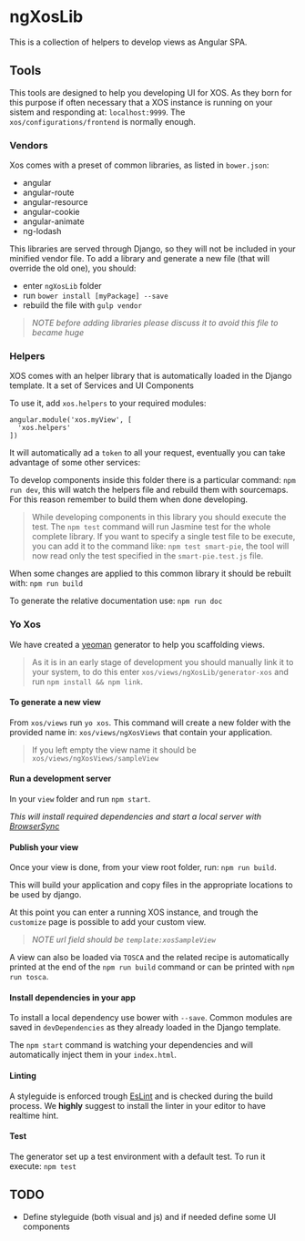 # ngXosLib

This is a collection of helpers to develop views as Angular SPA.

## Tools

This tools are designed to help you developing UI for XOS. As they born for this purpose if often necessary that a XOS instance is running on your sistem and responding at: `localhost:9999`. The `xos/configurations/frontend` is normally enough.

### Vendors

Xos comes with a preset of common libraries, as listed in `bower.json`:
- angular
- angular-route
- angular-resource
- angular-cookie
- angular-animate
- ng-lodash

This libraries are served through Django, so they will not be included in your minified vendor file. To add a library and generate a new file (that will override the old one), you should:
- enter `ngXosLib` folder
- run `bower install [myPackage] --save`
- rebuild the file with `gulp vendor`

>_NOTE before adding libraries please discuss it to avoid this file to became huge_

### Helpers

XOS comes with an helper library that is automatically loaded in the Django template. It a set of Services and UI Components

To use it, add `xos.helpers` to your required modules:

```
angular.module('xos.myView', [
  'xos.helpers'
])
```

It will automatically ad a `token` to all your request, eventually you can take advantage of some other services:

To develop components inside this folder there is a particular command: `npm run dev`, this will watch the helpers file and rebuild them with sourcemaps. For this reason remember to build them when done developing.

>While developing components in this library you should execute the test. The `npm test` command will run Jasmine test for the whole complete library.
>If you want to specify a single test file to be execute, you can add it to the command like: `npm test smart-pie`, the tool will now read only the test specified in the `smart-pie.test.js` file.

When some changes are applied to this common library it should be rebuilt with: `npm run build`

To generate the relative documentation use: `npm run doc`

### Yo Xos

We have created a [yeoman](http://yeoman.io/) generator to help you scaffolding views.

>As it is in an early stage of development you should manually link it to your system, to do this enter `xos/views/ngXosLib/generator-xos` and run `npm install && npm link`.

#### To generate a new view

From `xos/views` run `yo xos`. This command will create a new folder with the provided name in: `xos/views/ngXosViews` that contain your application.

>If you left empty the view name it should be `xos/views/ngXosViews/sampleView`

#### Run a development server

In your `view` folder and run `npm start`.

_This will install required dependencies and start a local server with [BrowserSync](http://www.browsersync.io/)_

#### Publish your view

Once your view is done, from your view root folder, run: `npm run build`.

This will build your application and copy files in the appropriate locations to be used by django.

At this point you can enter a running XOS instance, and trough the `customize` page is possible to add your custom view.

>_NOTE url field should be `template:xosSampleView`_

A view can also be loaded via `TOSCA` and the related recipe is automatically printed at the end of the `npm run build` command or can be printed with `npm run tosca`.

#### Install dependencies in your app

To install a local dependency use bower with `--save`. Common modules are saved in `devDependencies` as they already loaded in the Django template.

The `npm start` command is watching your dependencies and will automatically inject them in your `index.html`.

#### Linting

A styleguide is enforced trough [EsLint](http://eslint.org/) and is checked during the build process. We **highly** suggest to install the linter in your editor to have realtime hint.

#### Test

The generator set up a test environment with a default test.
To run it execute: `npm test`

## TODO

- Define styleguide (both visual and js) and if needed define some UI components